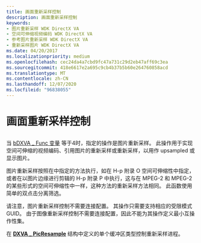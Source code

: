 ```yaml
---
title: 画面重新采样控制
description: 画面重新采样控制
keywords:
- 图片重新采样 WDK DirectX VA
- 空间可伸缩视频编码 WDK DirectX VA
- 参考图片重新采样 WDK DirectX VA
- 重新采样图片 WDK DirectX VA
ms.date: 04/20/2017
ms.localizationpriority: medium
ms.openlocfilehash: cec24da4a7cbd9fc47a731c29d2eb47aff69c3ea
ms.sourcegitcommit: 418e6617e2a695c9cb4b37b5b60e264760858acd
ms.translationtype: MT
ms.contentlocale: zh-CN
ms.lasthandoff: 12/07/2020
ms.locfileid: "96838055"
---
```

# <a name="picture-resampling-control"></a>画面重新采样控制


## <span id="ddk_picture_resampling_control_gg"></span><span id="DDK_PICTURE_RESAMPLING_CONTROL_GG"></span>


当 [bDXVA \_ Func 变量](bdxva-func-variable.md) 等于4时，指定的操作是图片重新采样。 此操作用于实现空间可伸缩的视频编码、引用图片的重新采样或重新采样，以用作 upsampled 或显示图片。

图片重新采样按照在中指定的方法执行，如在 H-p 附录 O 空间可伸缩性中指定，或者在以图片边缘进行剪辑的 H-p 附录 P 中执行，这与在 MPEG-2 和 MPEG-2 的某些形式的空间可伸缩性中一样，这种方法的重新采样方法相同。 此函数使用简单的双点击分离筛选。

请注意，图片重新采样控制不需要连接配置。 其操作只需要支持相应的受限模式 GUID。 由于图像重新采样控制不需要连接配置，因此不能为其操作定义最小互操作性集。

在 [**DXVA \_ PicResample**](/windows-hardware/drivers/ddi/dxva/ns-dxva-_dxva_picresample) 结构中定义的单个缓冲区类型控制重新采样进程。

 

